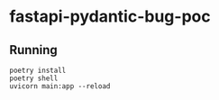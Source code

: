 # fastapi-pydantic-bug-poc

## Running
```shell
poetry install
poetry shell
uvicorn main:app --reload
```